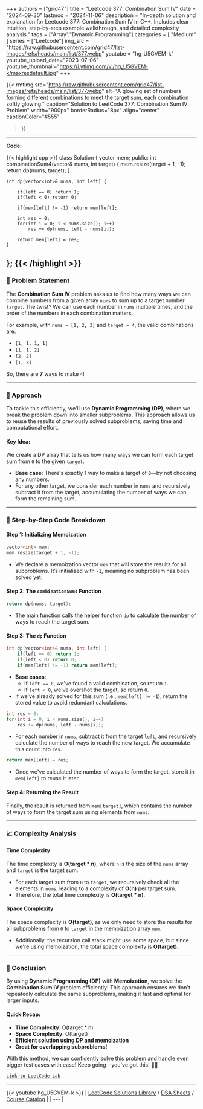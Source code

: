 
+++
authors = ["grid47"]
title = "Leetcode 377: Combination Sum IV"
date = "2024-09-30"
lastmod = "2024-11-06"
description = "In-depth solution and explanation for Leetcode 377: Combination Sum IV in C++. Includes clear intuition, step-by-step example walkthrough, and detailed complexity analysis."
tags = ["Array","Dynamic Programming"]
categories = [
    "Medium"
]
series = ["Leetcode"]
img_src = "https://raw.githubusercontent.com/grid47/list-images/refs/heads/main/list/377.webp"
youtube = "hg_U5GVEM-k"
youtube_upload_date="2023-07-06"
youtube_thumbnail="https://i.ytimg.com/vi/hg_U5GVEM-k/maxresdefault.jpg"
+++


{{< rmtimg 
    src="https://raw.githubusercontent.com/grid47/list-images/refs/heads/main/list/377.webp" 
    alt="A glowing set of numbers forming different combinations to meet the target sum, each combination softly glowing."
    caption="Solution to LeetCode 377: Combination Sum IV Problem"
    width="900px"
    borderRadius="8px"
    align="center" 
    captionColor="#555"
>}}
---
**Code:**

{{< highlight cpp >}}
class Solution {
    vector<int> mem;
public:
    int combinationSum4(vector<int>& nums, int target) {
        mem.resize(target + 1, -1);
        return dp(nums, target);
    }
    
    int dp(vector<int>& nums, int left) {
        
        if(left == 0) return 1;
        if(left < 0) return 0;

        if(mem[left] != -1) return mem[left];

        int res = 0;
        for(int i = 0; i < nums.size(); i++)
            res += dp(nums, left - nums[i]);

        return mem[left] = res;
    }
};
{{< /highlight >}}
---

### 🚀 Problem Statement

The **Combination Sum IV** problem asks us to find how many ways we can combine numbers from a given array `nums` to sum up to a target number `target`. The twist? We can use each number in `nums` multiple times, and the order of the numbers in each combination matters.

For example, with `nums = [1, 2, 3]` and `target = 4`, the valid combinations are:
- `[1, 1, 1, 1]`
- `[1, 1, 2]`
- `[2, 2]`
- `[1, 3]`

So, there are **7** ways to make `4`!

---

### 🧠 Approach

To tackle this efficiently, we'll use **Dynamic Programming (DP)**, where we break the problem down into smaller subproblems. This approach allows us to reuse the results of previously solved subproblems, saving time and computational effort.

#### Key Idea:
We create a DP array that tells us how many ways we can form each target sum from `0` to the given `target`.

- **Base case**: There's exactly **1** way to make a target of `0`—by not choosing any numbers.
- For any other target, we consider each number in `nums` and recursively subtract it from the target, accumulating the number of ways we can form the remaining sum.

---

### 🔨 Step-by-Step Code Breakdown

#### Step 1: Initializing Memoization
```cpp
vector<int> mem;
mem.resize(target + 1, -1);
```
- We declare a memoization vector `mem` that will store the results for all subproblems. It’s initialized with `-1`, meaning no subproblem has been solved yet.

#### Step 2: The `combinationSum4` Function
```cpp
return dp(nums, target);
```
- The main function calls the helper function `dp` to calculate the number of ways to reach the target sum.

#### Step 3: The `dp` Function
```cpp
int dp(vector<int>& nums, int left) {
    if(left == 0) return 1;
    if(left < 0) return 0;
    if(mem[left] != -1) return mem[left];
```
- **Base cases**:
  - If `left == 0`, we've found a valid combination, so return `1`.
  - If `left < 0`, we've overshot the target, so return `0`.
- If we've already solved for this sum (i.e., `mem[left] != -1`), return the stored value to avoid redundant calculations.

```cpp
int res = 0;
for(int i = 0; i < nums.size(); i++)
    res += dp(nums, left - nums[i]);
```
- For each number in `nums`, subtract it from the target `left`, and recursively calculate the number of ways to reach the new target. We accumulate this count into `res`.

```cpp
return mem[left] = res;
```
- Once we've calculated the number of ways to form the target, store it in `mem[left]` to reuse it later.

#### Step 4: Returning the Result
Finally, the result is returned from `mem[target]`, which contains the number of ways to form the target sum using elements from `nums`.

---

### 📈 Complexity Analysis

#### Time Complexity
The time complexity is **O(target * n)**, where `n` is the size of the `nums` array and `target` is the target sum.

- For each target sum from `0` to `target`, we recursively check all the elements in `nums`, leading to a complexity of **O(n)** per target sum.
- Therefore, the total time complexity is **O(target * n)**.

#### Space Complexity
The space complexity is **O(target)**, as we only need to store the results for all subproblems from `0` to `target` in the memoization array `mem`.

- Additionally, the recursion call stack might use some space, but since we're using memoization, the total space complexity is **O(target)**.

---

### 🏁 Conclusion

By using **Dynamic Programming (DP)** with **Memoization**, we solve the **Combination Sum IV** problem efficiently! This approach ensures we don't repeatedly calculate the same subproblems, making it fast and optimal for larger inputs.

#### Quick Recap:
- **Time Complexity**: O(target * n)
- **Space Complexity**: O(target)
- **Efficient solution using DP and memoization**
- **Great for overlapping subproblems!**

With this method, we can confidently solve this problem and handle even bigger test cases with ease! Keep going—you've got this! 💪🎉

[`Link to LeetCode Lab`](https://leetcode.com/problems/combination-sum-iv/description/)

---
{{< youtube hg_U5GVEM-k >}}
| [LeetCode Solutions Library](https://grid47.xyz/leetcode/) / [DSA Sheets](https://grid47.xyz/sheets/) / [Course Catalog](https://grid47.xyz/courses/) |
| --- |
